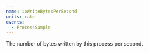 ```yaml
---
name: ioWriteBytesPerSecond
units: rate
events:
  - ProcessSample
---
```


The number of bytes written by this process per second.